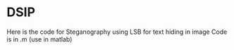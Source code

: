 # DSIP
Here is the code for Steganography using LSB for text hiding in image
Code is in .m (use in matlab)
